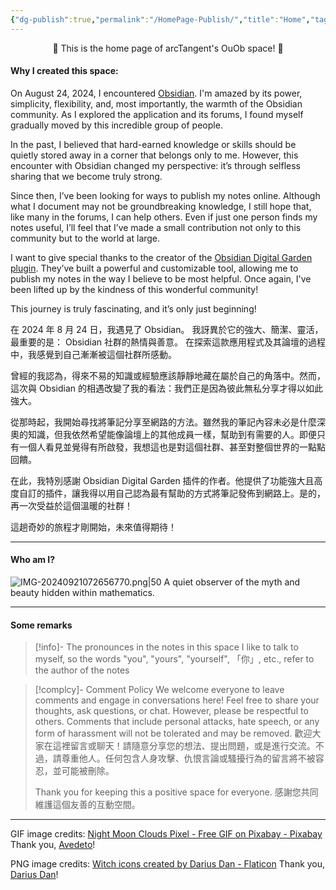```yaml
---
{"dg-publish":true,"permalink":"/HomePage-Publish/","title":"Home","tags":["gardenEntry"],"noteIcon":"2","created":"2024-09-04T17:53:28.773+08:00","updated":"2024-09-21T07:34:21.854+08:00"}
---
```


<center>🌙 This is the home page of arcTangent's OuOb space! 🔮</center>

#### Why I created this space:

On August 24, 2024, I encountered [Obsidian](https://obsidian.md/). I'm amazed by its power, simplicity, flexibility, and, most importantly, the warmth of the Obsidian community. As I explored the application and its forums, I found myself gradually moved by this incredible group of people.

In the past, I believed that hard-earned knowledge or skills should be quietly stored away in a corner that belongs only to me. However, this encounter with Obsidian changed my perspective: it’s through selfless sharing that we become truly strong.

Since then, I’ve been looking for ways to publish my notes online. Although what I document may not be groundbreaking knowledge, I still hope that, like many in the forums, I can help others. Even if just one person finds my notes useful, I’ll feel that I’ve made a small contribution not only to this community but to the world at large.

I want to give special thanks to the creator of the [Obsidian Digital Garden plugin](https://dg-docs.ole.dev/). They’ve built a powerful and customizable tool, allowing me to publish my notes in the way I believe to be most helpful. Once again, I've been lifted up by the kindness of this wonderful community!

This journey is truly fascinating, and it’s only just beginning!

在 2024 年 8 月 24 日，我遇見了 Obsidian。 我訝異於它的強大、簡潔、靈活，最重要的是： Obsidian 社群的熱情與善意。 在探索這款應用程式及其論壇的過程中，我感覺到自己漸漸被這個社群所感動。

曾經的我認為，得來不易的知識或經驗應該靜靜地藏在屬於自己的角落中。然而，這次與 Obsidian 的相遇改變了我的看法：我們正是因為彼此無私分享才得以如此強大。

從那時起，我開始尋找將筆記分享至網路的方法。雖然我的筆記內容未必是什麼深奧的知識，但我依然希望能像論壇上的其他成員一樣，幫助到有需要的人。即便只有一個人看見並覺得有所啟發，我想這也是對這個社群、甚至對整個世界的一點點回饋。

在此，我特別感謝 Obsidian Digital Garden 插件的作者。他提供了功能強大且高度自訂的插件，讓我得以用自己認為最有幫助的方式將筆記發佈到網路上。是的，再一次受益於這個溫暖的社群！

這趟奇妙的旅程才剛開始，未來值得期待！

---
#### Who am I?
![IMG-20240921072656770.png|50](/img/user/Attachments/HomePage-Publish/IMG-20240921072656770.png)
A quiet observer of the myth and beauty hidden within mathematics.

---
#### Some remarks

> [!info]- The pronounces in the notes in this space
> I like to talk to myself, so the words "you", "yours", "yourself", 「你」, etc., refer to the author of the notes

> [!complcy]- Comment Policy
> We welcome everyone to leave comments and engage in conversations here! Feel free to share your thoughts, ask questions, or chat. However, please be respectful to others. Comments that include personal attacks, hate speech, or any form of harassment will not be tolerated and may be removed.
> 歡迎大家在這裡留言或聊天！請隨意分享您的想法、提出問題，或是進行交流。不過，請尊重他人。任何包含人身攻擊、仇恨言論或騷擾行為的留言將不被容忍，並可能被刪除。
> 
> Thank you for keeping this a positive space for everyone.
> 感謝您共同維護這個友善的互動空間。

---

GIF image credits:
[Night Moon Clouds Pixel - Free GIF on Pixabay - Pixabay](https://pixabay.com/gifs/night-moon-clouds-pixel-art-pixel-12128/)
Thank you, [Avedeto](https://pixabay.com/users/avedeto-12355281/)!

PNG image credits:
<a href="https://www.flaticon.com/free-icons/witch" title="witch icons">Witch icons created by Darius Dan - Flaticon</a>
Thank you, [Darius Dan](https://www.flaticon.com/authors/darius-dan)!